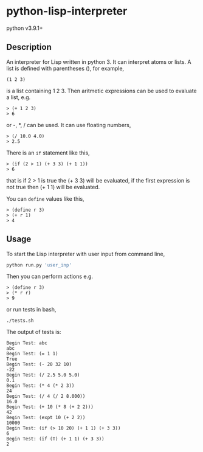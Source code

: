 # python-lisp-interpreter

python v3.9.1+

## Description

An interpreter for Lisp written in python 3. It can interpret atoms or lists. A list is defined with parentheses (), for example,
```
(1 2 3)
```
is a list containing 1 2 3. Then aritmetic expressions can be used to evaluate a list, e.g.
```
> (+ 1 2 3)
> 6
```
or -, \*, / can be used. 
It can use floating numbers,
```
> (/ 10.0 4.0)
> 2.5 
```

There is an `if` statement like this,
```
> (if (2 > 1) (+ 3 3) (+ 1 1))
> 6
```
that is if 2 > 1 is true the (+ 3 3) will be evaluated, if the first expression is not true then (+ 1 1) will be evaluated.

You can `define` values like this,
```
> (define r 3)
> (+ r 1)
> 4
```

## Usage

To start the Lisp interpreter with user input from command line,

```python
python run.py 'user_inp'
```
Then you can perform actions e.g.
```
> (define r 3)
> (* r r)
> 9
```

or run tests in bash,

```
./tests.sh
```
The output of tests is:
```
Begin Test: abc
abc
Begin Test: (= 1 1)
True
Begin Test: (- 20 32 10)
-22
Begin Test: (/ 2.5 5.0 5.0)
0.1
Begin Test: (* 4 (* 2 3))
24
Begin Test: (/ 4 (/ 2 8.000))
16.0
Begin Test: (+ 10 (* 8 (+ 2 2)))
42
Begin Test: (expt 10 (+ 2 2))
10000
Begin Test: (if (> 10 20) (+ 1 1) (+ 3 3))
6
Begin Test: (if (T) (+ 1 1) (+ 3 3))
2
```
